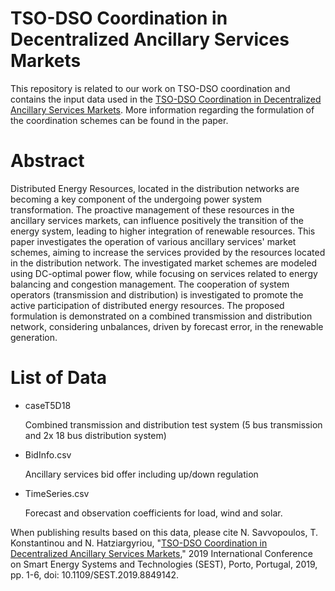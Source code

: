 # TSO-DSO Coordination in Decentralized Ancillary Services Markets
This repository is related to our work on TSO-DSO coordination and contains the input data used in the [TSO-DSO Coordination in Decentralized Ancillary Services Markets](https://ieeexplore.ieee.org/document/8849142).
More information regarding the formulation of the coordination schemes can be found in the paper.


# Abstract

Distributed Energy Resources, located in the distribution networks are becoming a key component of the undergoing power system transformation. The proactive management of these resources in the ancillary services markets, can influence positively the transition of the energy system, leading to higher integration of renewable resources. This paper investigates the operation of various ancillary services' market schemes, aiming to increase the services provided by the resources located in the distribution network. The investigated market schemes are modeled using DC-optimal power flow, while focusing on services related to energy balancing and congestion management. The cooperation of system operators (transmission and distribution) is investigated to promote the active participation of distributed energy resources. The proposed formulation is demonstrated on a combined transmission and distribution network, considering unbalances, driven by forecast error, in the renewable generation.

# List of Data

* caseT5D18
  
  Combined transmission and distribution test system (5 bus transmission and 2x 18 bus distribution system) 

* BidInfo.csv

  Ancillary services bid offer including up/down regulation

* TimeSeries.csv

  Forecast and observation coefficients for load, wind and solar.

When publishing results based on this data, please cite N. Savvopoulos, T. Konstantinou and N. Hatziargyriou, "[TSO-DSO Coordination in Decentralized Ancillary Services Markets](https://ieeexplore.ieee.org/document/8849142)," 2019 International Conference on Smart Energy Systems and Technologies (SEST), Porto, Portugal, 2019, pp. 1-6, doi: 10.1109/SEST.2019.8849142.
